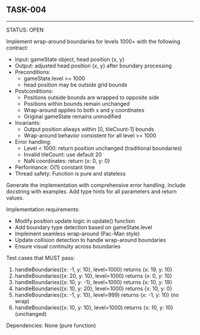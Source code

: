 ## TASK-004
---
STATUS: OPEN

Implement wrap-around boundaries for levels 1000+ with the following contract:
- Input: gameState object, head position {x, y}
- Output: adjusted head position {x, y} after boundary processing
- Preconditions:
  - gameState.level >= 1000
  - head position may be outside grid bounds
- Postconditions:
  - Positions outside bounds are wrapped to opposite side
  - Positions within bounds remain unchanged
  - Wrap-around applies to both x and y coordinates
  - Original gameState remains unmodified
- Invariants:
  - Output position always within [0, tileCount-1] bounds
  - Wrap-around behavior consistent for all level >= 1000
- Error handling:
  - Level < 1000: return position unchanged (traditional boundaries)
  - Invalid tileCount: use default 20
  - NaN coordinates: return {x: 0, y: 0}
- Performance: O(1) constant time
- Thread safety: Function is pure and stateless

Generate the implementation with comprehensive error handling.
Include docstring with examples.
Add type hints for all parameters and return values.

Implementation requirements:
- Modify position update logic in update() function
- Add boundary type detection based on gameState.level
- Implement seamless wrap-around (Pac-Man style)
- Update collision detection to handle wrap-around boundaries
- Ensure visual continuity across boundaries

Test cases that MUST pass:
1. handleBoundaries({x: -1, y: 10}, level=1000) returns {x: 19, y: 10}
2. handleBoundaries({x: 20, y: 10}, level=1000) returns {x: 0, y: 10}
3. handleBoundaries({x: 10, y: -1}, level=1000) returns {x: 10, y: 19}
4. handleBoundaries({x: 10, y: 20}, level=1000) returns {x: 10, y: 0}
5. handleBoundaries({x: -1, y: 10}, level=999) returns {x: -1, y: 10} (no wrap)
6. handleBoundaries({x: 10, y: 10}, level=1000) returns {x: 10, y: 10} (unchanged)

Dependencies: None (pure function)
